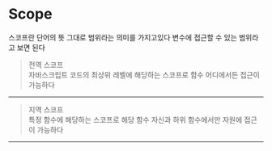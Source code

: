 # Scope
스코프란 단어의 뜻 그대로 범위라는 의미를 가지고있다 변수에 접근할 수 있는 범위라고 보면 된다
>전역 스코프  
자바스크립트 코드의 최상위 레벨에 해당하는 스코프로 함수 어디에서든 접근이 가능하다                          
---
>지역 스코프                         
특정 함수에 해당하는 스코프로 해당 함수 자신과 하위 함수에서만 자원에 접근이 가능하다                           
---
